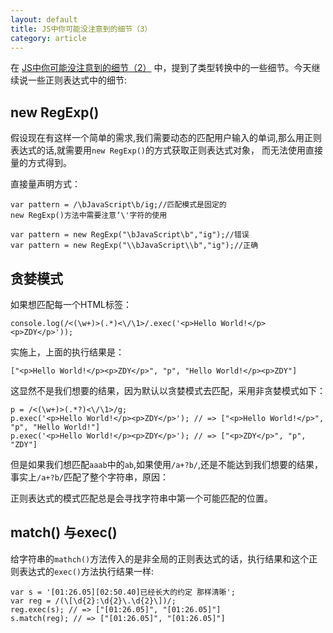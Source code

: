 ```yaml
---
layout: default
title: JS中你可能没注意到的细节（3）
category: article
---
```


在 [JS中你可能没注意到的细节（2）](./JS中你可能没注意到的细节（2）.html) 中，提到了类型转换中的一些细节。今天继续说一些正则表达式中的细节:

## new RegExp()

假设现在有这样一个简单的需求,我们需要动态的匹配用户输入的单词,那么用正则表达式的话,就需要用`new RegExp()`的方式获取正则表达式对象，
而无法使用直接量的方式得到。

直接量声明方式：

    var pattern = /\bJavaScript\b/ig;//匹配模式是固定的
    new RegExp()方法中需要注意‘\'字符的使用

    var pattern = new RegExp("\bJavaScript\b","ig");//错误
    var pattern = new RegExp("\\bJavaScript\\b","ig");//正确

## 贪婪模式

如果想匹配每一个HTML标签：

    console.log(/<(\w+)>(.*)<\/\1>/.exec('<p>Hello World!</p><p>ZDY</p>'));

实施上，上面的执行结果是：

    ["<p>Hello World!</p><p>ZDY</p>", "p", "Hello World!</p><p>ZDY"]

这显然不是我们想要的结果，因为默认以贪婪模式去匹配，采用非贪婪模式如下：

    p = /<(\w+)>(.*?)<\/\1>/g;
    p.exec('<p>Hello World!</p><p>ZDY</p>'); // => ["<p>Hello World!</p>", "p", "Hello World!"]
    p.exec('<p>Hello World!</p><p>ZDY</p>'); // => ["<p>ZDY</p>", "p", "ZDY"]

但是如果我们想匹配`aaab`中的`ab`,如果使用`/a+?b/`,还是不能达到我们想要的结果，事实上`/a+?b/`匹配了整个字符串，原因：

正则表达式的模式匹配总是会寻找字符串中第一个可能匹配的位置。

## match() 与exec()

给字符串的`mathch()`方法传入的是非全局的正则表达式的话，执行结果和这个正则表达式的`exec()`方法执行结果一样:

    var s = '[01:26.05][02:50.40]已经长大的约定 那样清晰';
    var reg = /(\[\d{2}:\d{2}\.\d{2}\])/;
    reg.exec(s); // => ["[01:26.05]", "[01:26.05]"]
    s.match(reg); // => ["[01:26.05]", "[01:26.05]"]